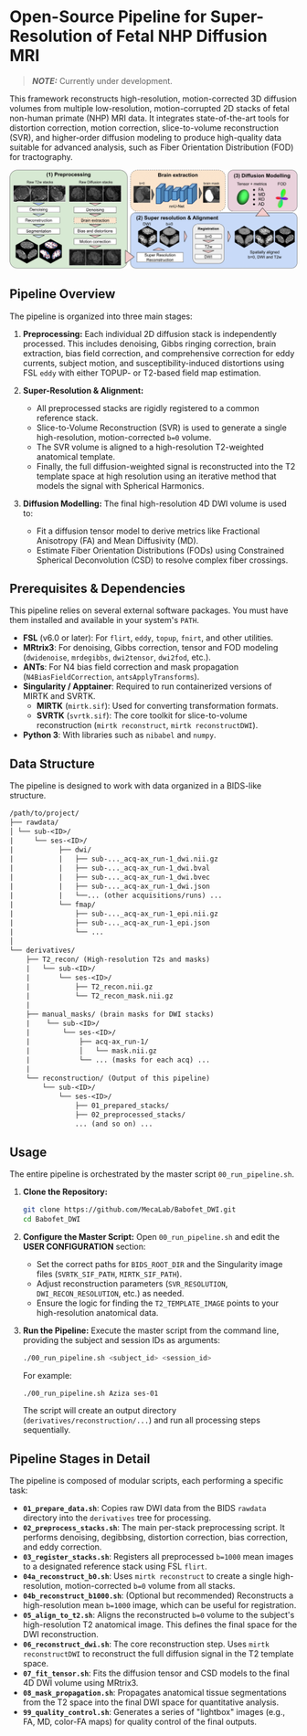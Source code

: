 # Open-Source Pipeline for Super-Resolution of Fetal NHP Diffusion MRI

> **_NOTE:_**  Currently under development.

This framework reconstructs high-resolution, motion-corrected 3D diffusion volumes from multiple low-resolution, motion-corrupted 2D stacks of fetal non-human primate (NHP) MRI data. It integrates state-of-the-art tools for distortion correction, motion correction, slice-to-volume reconstruction (SVR), and higher-order diffusion modeling to produce high-quality data suitable for advanced analysis, such as Fiber Orientation Distribution (FOD) for tractography.

<p align="center">
  <img src="images/pipeline.png" alt="Pipeline Overview" width="800"/>
</p>

## Pipeline Overview

The pipeline is organized into three main stages:

1.  **Preprocessing:** Each individual 2D diffusion stack is independently processed. This includes denoising, Gibbs ringing correction, brain extraction, bias field correction, and comprehensive correction for eddy currents, subject motion, and susceptibility-induced distortions using FSL `eddy` with either TOPUP- or T2-based field map estimation.

2.  **Super-Resolution & Alignment:**
    *   All preprocessed stacks are rigidly registered to a common reference stack.
    *   Slice-to-Volume Reconstruction (SVR) is used to generate a single high-resolution, motion-corrected `b=0` volume.
    *   The SVR volume is aligned to a high-resolution T2-weighted anatomical template.
    *   Finally, the full diffusion-weighted signal is reconstructed into the T2 template space at high resolution using an iterative method that models the signal with Spherical Harmonics.

3.  **Diffusion Modelling:** The final high-resolution 4D DWI volume is used to:
    *   Fit a diffusion tensor model to derive metrics like Fractional Anisotropy (FA) and Mean Diffusivity (MD).
    *   Estimate Fiber Orientation Distributions (FODs) using Constrained Spherical Deconvolution (CSD) to resolve complex fiber crossings.

## Prerequisites & Dependencies

This pipeline relies on several external software packages. You must have them installed and available in your system's `PATH`.

*   **FSL** (v6.0 or later): For `flirt`, `eddy`, `topup`, `fnirt`, and other utilities.
*   **MRtrix3**: For denoising, Gibbs correction, tensor and FOD modeling (`dwidenoise`, `mrdegibbs`, `dwi2tensor`, `dwi2fod`, etc.).
*   **ANTs**: For N4 bias field correction and mask propagation (`N4BiasFieldCorrection`, `antsApplyTransforms`).
*   **Singularity / Apptainer**: Required to run containerized versions of MIRTK and SVRTK.
    *   **MIRTK** (`mirtk.sif`): Used for converting transformation formats.
    *   **SVRTK** (`svrtk.sif`): The core toolkit for slice-to-volume reconstruction (`mirtk reconstruct`, `mirtk reconstructDWI`).
*   **Python 3**: With libraries such as `nibabel` and `numpy`.

## Data Structure

The pipeline is designed to work with data organized in a BIDS-like structure.
```
/path/to/project/
├── rawdata/
│ └── sub-<ID>/
|     └── ses-<ID>/
|           ├── dwi/
|           |   ├── sub-..._acq-ax_run-1_dwi.nii.gz
|           |   ├── sub-..._acq-ax_run-1_dwi.bval
|           |   ├── sub-..._acq-ax_run-1_dwi.bvec
|           |   ├── sub-..._acq-ax_run-1_dwi.json
|           |   └──... (other acquisitions/runs) ...
|           └── fmap/
|               ├── sub-..._acq-ax_run-1_epi.nii.gz
|               ├── sub-..._acq-ax_run-1_epi.json
|               └── ...
│
└── derivatives/
    ├── T2_recon/ (High-resolution T2s and masks)
    |   └── sub-<ID>/
    |       └── ses-<ID>/
    |           ├── T2_recon.nii.gz
    |           └── T2_recon_mask.nii.gz
    |
    ├── manual_masks/ (brain masks for DWI stacks)
    |    └── sub-<ID>/
    |        └── ses-<ID>/
    |            ├── acq-ax_run-1/
    |            │   └── mask.nii.gz
    |            └── ... (masks for each acq) ...
    |
    └── reconstruction/ (Output of this pipeline)
        └── sub-<ID>/
            └── ses-<ID>/
                ├── 01_prepared_stacks/
                ├── 02_preprocessed_stacks/
                ... (and so on) ...
```

## Usage

The entire pipeline is orchestrated by the master script `00_run_pipeline.sh`.

1.  **Clone the Repository:**
    ```bash
    git clone https://github.com/MecaLab/Babofet_DWI.git
    cd Babofet_DWI
    ```

2.  **Configure the Master Script:**
    Open `00_run_pipeline.sh` and edit the **USER CONFIGURATION** section:
    *   Set the correct paths for `BIDS_ROOT_DIR` and the Singularity image files (`SVRTK_SIF_PATH`, `MIRTK_SIF_PATH`).
    *   Adjust reconstruction parameters (`SVR_RESOLUTION`, `DWI_RECON_RESOLUTION`, etc.) as needed.
    *   Ensure the logic for finding the `T2_TEMPLATE_IMAGE` points to your high-resolution anatomical data.

3.  **Run the Pipeline:**
    Execute the master script from the command line, providing the subject and session IDs as arguments:
    ```bash
    ./00_run_pipeline.sh <subject_id> <session_id>
    ```
    For example:
    ```bash
    ./00_run_pipeline.sh Aziza ses-01
    ```
    The script will create an output directory (`derivatives/reconstruction/...`) and run all processing steps sequentially.

## Pipeline Stages in Detail

The pipeline is composed of modular scripts, each performing a specific task:

*   **`01_prepare_data.sh`**: Copies raw DWI data from the BIDS `rawdata` directory into the `derivatives` tree for processing.
*   **`02_preprocess_stacks.sh`**: The main per-stack preprocessing script. It performs denoising, degibbsing, distortion correction, bias correction, and eddy correction.
*   **`03_register_stacks.sh`**: Registers all preprocessed `b=1000` mean images to a designated reference stack using FSL `flirt`.
*   **`04a_reconstruct_b0.sh`**: Uses `mirtk reconstruct` to create a single high-resolution, motion-corrected `b=0` volume from all stacks.
*   **`04b_reconstruct_b1000.sh`**: (Optional but recommended) Reconstructs a high-resolution mean `b=1000` image, which can be useful for registration.
*   **`05_align_to_t2.sh`**: Aligns the reconstructed `b=0` volume to the subject's high-resolution T2 anatomical image. This defines the final space for the DWI reconstruction.
*   **`06_reconstruct_dwi.sh`**: The core reconstruction step. Uses `mirtk reconstructDWI` to reconstruct the full diffusion signal in the T2 template space.
*   **`07_fit_tensor.sh`**: Fits the diffusion tensor and CSD models to the final 4D DWI volume using MRtrix3.
*   **`08_mask_propagation.sh`**: Propagates anatomical tissue segmentations from the T2 space into the final DWI space for quantitative analysis.
*   **`99_quality_control.sh`**: Generates a series of "lightbox" images (e.g., FA, MD, color-FA maps) for quality control of the final outputs.
